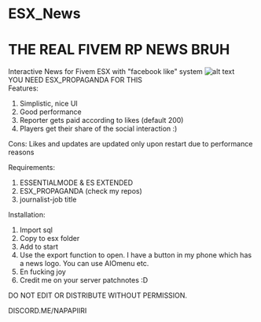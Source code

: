 # ESX_News
# THE REAL FIVEM RP NEWS BRUH

Interactive News for Fivem ESX with "facebook like" system
![alt text](https://i.imgur.com/cYLV7sy.jpg)  
YOU NEED ESX_PROPAGANDA FOR THIS  
Features:
1. Simplistic, nice UI
2. Good performance 
3. Reporter gets paid according to likes (default 200)
4. Players get their share of the social interaction :)

Cons:
Likes and updates are updated only upon restart due to performance reasons 

Requirements:
1. ESSENTIALMODE & ES EXTENDED
2. ESX_PROPAGANDA (check my repos)
3. journalist-job title

Installation:
1. Import sql
2. Copy to esx folder
3. Add to start
4. Use the export function to open. I have a button in my phone which has a news logo. You can use AIOmenu etc.
5. En fucking joy
6. Credit me on your server patchnotes :D

DO NOT EDIT OR DISTRIBUTE WITHOUT PERMISSION.

DISCORD.ME/NAPAPIIRI
